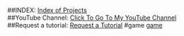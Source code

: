 ##INDEX: 
[Index of Projects](Index.html)
<br>
##YouTube Channel: 
[Click To Go To My YouTube Channel](https://www.youtube.com/channel/UCATE-Bu884tGXuz406IVPXQ)
<br>
##Request a tutorial: 
[Request a Tutorial](Request.html)
#game
[game](Dasher.html)
